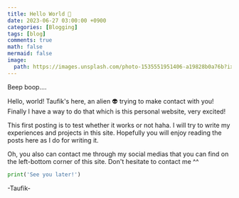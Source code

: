 ```yaml
---
title: Hello World 👋
date: 2023-06-27 03:00:00 +0900
categories: [Blogging]
tags: [blog]
comments: true
math: false
mermaid: false
image:
  path: https://images.unsplash.com/photo-1535551951406-a19828b0a76b?ixlib=rb-4.0.3&ixid=M3wxMjA3fDB8MHxwaG90by1wYWdlfHx8fGVufDB8fHx8fA%3D%3D&auto=format&fit=crop&w=2366&q=80
---
```


Beep boop....

Hello, world! Taufik's here, an alien &#x1F47D; trying to make contact with you! Finally I have a way to do that which is this personal website, very excited!

This first posting is to test whether it works or not haha. I will try to write my experiences and projects in this site. Hopefully you will enjoy reading the posts here as I do for writing it.

Oh, you also can contact me through my social medias that you can find on the left-bottom corner of this site. Don't hesitate to contact me ^^

```python
print('See you later!')
```

-Taufik-
